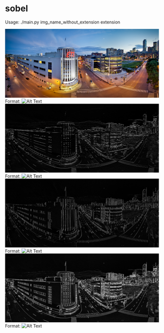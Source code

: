 # sobel

Usage: ./main.py img_name_without_extension extension

![GitHub Logo](images/ets.jpeg)
Format: ![Alt Text](url)
![GitHub Logo](images/ets_edges_x.jpeg)
Format: ![Alt Text](url)
![GitHub Logo](images/ets_edges_y.jpeg)
Format: ![Alt Text](url)
![GitHub Logo](images/ets_edges_xy.jpeg)
Format: ![Alt Text](url)
